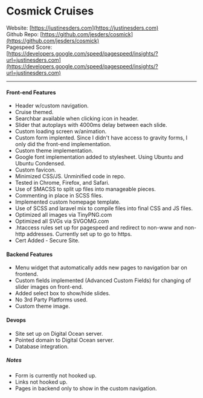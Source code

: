 # Cosmick Cruises
Website: [https://justinesders.com](https://justinesders.com)<br>
Github Repo: [https://github.com/jesders/cosmick](https://github.com/jesders/cosmick)<br>
Pagespeed Score: [https://developers.google.com/speed/pagespeed/insights/?url=justinesders.com](https://developers.google.com/speed/pagespeed/insights/?url=justinesders.com)

___

#### Front-end Features
  - Header w/custom navigation.
  - Cruise themed.
  - Searchbar available when clicking icon in header.
  - Slider that autoplays with 4000ms delay between each slide.
  - Custom loading screen w/animation.
  - Custom form implented. Since I didn't have access to gravity forms, I only did the front-end implementation.
  - Custom theme implementation.
  - Google font implementation added to stylesheet. Using Ubuntu and Ubuntu Condensed.
  - Custom favicon.
  - Minimized CSS/JS. Unminified code in repo.
  - Tested in Chrome, Firefox, and Safari.
  - Use of SMACSS to split up files into manageable pieces.
  - Commenting in place in SCSS files.
  - Implemented custom homepage template.
  - Use of SCSS and laravel mix to compile files into final CSS and JS files.
  - Optimized all images via TinyPNG.com
  - Optimized all SVGs via SVGOMG.com
  - .htaccess rules set up for pagespeed and redirect to non-www and non-http addresses. Currently set up to go to https.
  - Cert Added - Secure Site.

#### Backend Features
  - Menu widget that automatically adds new pages to navigation bar on frontend.
  - Custom fields implemented (Advanced Custom Fields) for changing of slider images on front-end.
  - Added select box to show/hide slides.
  - No 3rd Party Platforms used.
  - Custom theme image.

#### Devops
  - Site set up on Digital Ocean server.
  - Pointed domain to Digital Ocean server.
  - Database integration.

##### Notes
  - Form is currently not hooked up.
  - Links not hooked up.
  - Pages in backend only to show in the custom navigation.